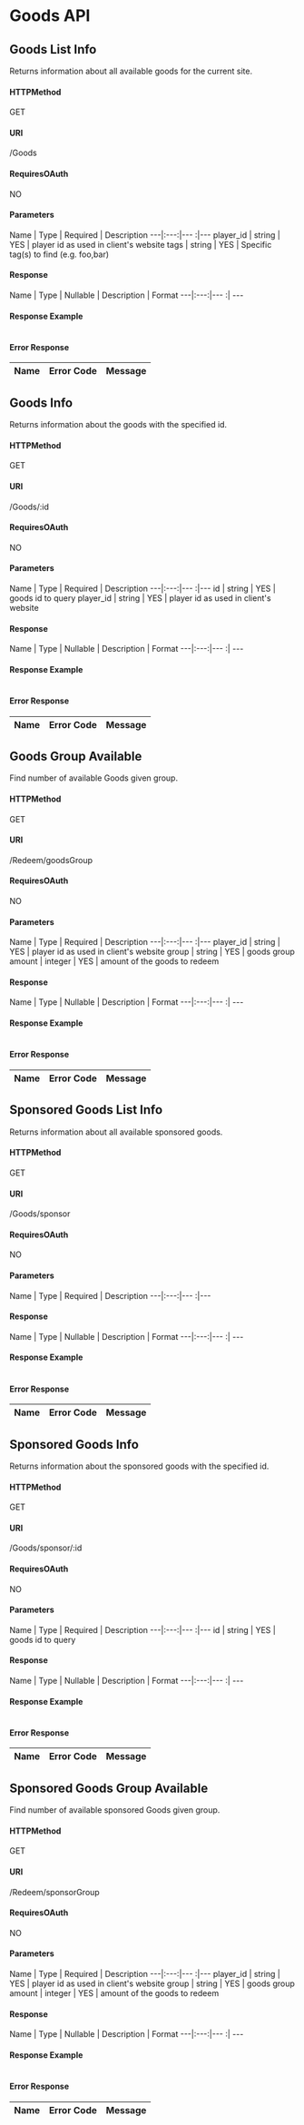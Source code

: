 # Goods API
## Goods List Info
Returns information about all available goods for the current site.
#### HTTPMethod
GET
#### URI
/Goods
#### RequiresOAuth
NO
#### Parameters
Name | Type | Required | Description 
 ---|:---:|--- :|---
player_id | string | YES | player id as used in client's website
tags | string | YES | Specific tag(s) to find (e.g. foo,bar)
#### Response
Name | Type | Nullable | Description | Format
---|:---:|--- :| ---
#### Response Example
```json 

 ```
#### Error Response
Name | Error Code | Message
---|:---: |:---
## Goods Info
Returns information about the goods with the specified id.
#### HTTPMethod
GET
#### URI
/Goods/:id
#### RequiresOAuth
NO
#### Parameters
Name | Type | Required | Description 
 ---|:---:|--- :|---
id | string | YES | goods id to query
player_id | string | YES | player id as used in client's website
#### Response
Name | Type | Nullable | Description | Format
---|:---:|--- :| ---
#### Response Example
```json 

 ```
#### Error Response
Name | Error Code | Message
---|:---: |:---
## Goods Group Available
Find number of available Goods given group.
#### HTTPMethod
GET
#### URI
/Redeem/goodsGroup
#### RequiresOAuth
NO
#### Parameters
Name | Type | Required | Description 
 ---|:---:|--- :|---
player_id | string | YES | player id as used in client's website
group | string | YES | goods group
amount | integer | YES | amount of the goods to redeem
#### Response
Name | Type | Nullable | Description | Format
---|:---:|--- :| ---
#### Response Example
```json 

 ```
#### Error Response
Name | Error Code | Message
---|:---: |:---
## Sponsored Goods List Info
Returns information about all available sponsored goods.
#### HTTPMethod
GET
#### URI
/Goods/sponsor
#### RequiresOAuth
NO
#### Parameters
Name | Type | Required | Description 
 ---|:---:|--- :|---
#### Response
Name | Type | Nullable | Description | Format
---|:---:|--- :| ---
#### Response Example
```json 

 ```
#### Error Response
Name | Error Code | Message
---|:---: |:---
## Sponsored Goods Info
Returns information about the sponsored goods with the specified id.
#### HTTPMethod
GET
#### URI
/Goods/sponsor/:id
#### RequiresOAuth
NO
#### Parameters
Name | Type | Required | Description 
 ---|:---:|--- :|---
id | string | YES | goods id to query
#### Response
Name | Type | Nullable | Description | Format
---|:---:|--- :| ---
#### Response Example
```json 

 ```
#### Error Response
Name | Error Code | Message
---|:---: |:---
## Sponsored Goods Group Available
Find number of available sponsored Goods given group.
#### HTTPMethod
GET
#### URI
/Redeem/sponsorGroup
#### RequiresOAuth
NO
#### Parameters
Name | Type | Required | Description 
 ---|:---:|--- :|---
player_id | string | YES | player id as used in client's website
group | string | YES | goods group
amount | integer | YES | amount of the goods to redeem
#### Response
Name | Type | Nullable | Description | Format
---|:---:|--- :| ---
#### Response Example
```json 

 ```
#### Error Response
Name | Error Code | Message
---|:---: |:---
